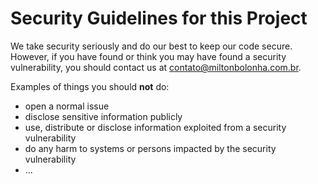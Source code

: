 # Security Guidelines for this Project

We take security seriously and do our best to keep our code secure. However, if you have found or think you may have found a security vulnerability, you should contact us at contato@miltonbolonha.com.br.

Examples of things you should **not** do:

- open a normal issue
- disclose sensitive information publicly
- use, distribute or disclose information exploited from a security vulnerability
- do any harm to systems or persons impacted by the security vulnerability
- ...
